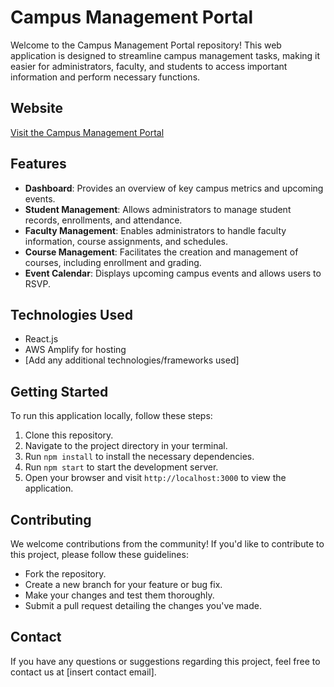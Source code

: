 # Campus Management Portal

Welcome to the Campus Management Portal repository! This web application is designed to streamline campus management tasks, making it easier for administrators, faculty, and students to access important information and perform necessary functions.

## Website
[Visit the Campus Management Portal](https://main.dolfrdzgkgtyv.amplifyapp.com/)

## Features
- **Dashboard**: Provides an overview of key campus metrics and upcoming events.
- **Student Management**: Allows administrators to manage student records, enrollments, and attendance.
- **Faculty Management**: Enables administrators to handle faculty information, course assignments, and schedules.
- **Course Management**: Facilitates the creation and management of courses, including enrollment and grading.
- **Event Calendar**: Displays upcoming campus events and allows users to RSVP.

## Technologies Used
- React.js
- AWS Amplify for hosting
- [Add any additional technologies/frameworks used]

## Getting Started
To run this application locally, follow these steps:

1. Clone this repository.
2. Navigate to the project directory in your terminal.
3. Run `npm install` to install the necessary dependencies.
4. Run `npm start` to start the development server.
5. Open your browser and visit `http://localhost:3000` to view the application.

## Contributing
We welcome contributions from the community! If you'd like to contribute to this project, please follow these guidelines:
- Fork the repository.
- Create a new branch for your feature or bug fix.
- Make your changes and test them thoroughly.
- Submit a pull request detailing the changes you've made.

## Contact
If you have any questions or suggestions regarding this project, feel free to contact us at [insert contact email].